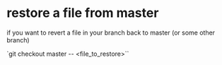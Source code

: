 # restore a file from master

if you want to revert a file in your branch back to master (or some other branch)

`git checkout master -- <file_to_restore>``
